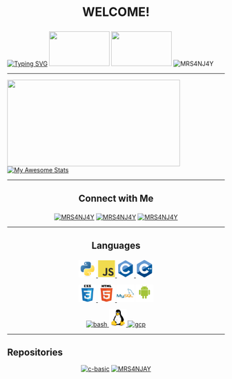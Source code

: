 # <b> <p align="center" > WELCOME! </b></p>
<a href="https://git.io/typing-svg"><img src="https://readme-typing-svg.demolab.com?font=Fira+Code&size=30&pause=100&width=280&lines=MR_SANJAY;MR_SANJAY;" alt="Typing SVG" /></a>
 <a href="#"><img src="https://img.shields.io/github/followers/MRS4NJ4Y?style=social&label=follow"  height="80" width="140" ></a>
  <a href="#"><img src="https://img.shields.io/github/stars/MRS4NJ4Y?style=social"  height="80" width="140" ></a>
 <img src="https://komarev.com/ghpvc/?username=MRS4NJ4Y&label=Profile%20views&color=0e75b6&style=flat" alt="MRS4NJ4Y"  height="80" width="240" /> </p>

***
<img align="left" src="https://media.giphy.com/media/xsCevAab5ufj37BeGR/giphy.gif"  height="200" width="400"/>

[![My Awesome Stats](https://awesome-github-stats.azurewebsites.net/user-stats/MRS4NJ4y?cardType=github&theme=merko&preferLogin=false)](https://git.io/awesome-stats-card)

***
##  <b> <p align="center"> Connect with Me  </b></p>
<p align="center">
<a href="https://instagram.com/officialsanjay0143" target="blank"><img align="center" src="https://raw.githubusercontent.com/rahuldkjain/github-profile-readme-generator/master/src/images/icons/Social/instagram.svg" alt="MRS4NJ4Y" height="40" width="40" /></a>
<a href="https://t.me/officialsanjay0143" target="blank"><img align="center" src="https://github.com/gauravghongde/social-icons/blob/master/SVG/Color/Telegram.svg" alt="MRS4NJ4Y" height="40" width="40" /></a>
<a href="https://github.com/MRS4NJ4Y" target="blank"><img align="center" src="https://github.com/gauravghongde/social-icons/blob/master/SVG/Color/Github.svg" alt="MRS4NJ4Y" height="40" width="40" /></a>
</p>

***
## <b> <p align="center"> Languages  </b></p>
<p align="center">
<a href="https://www.python.org" target="_blank" rel="noreferrer"> <img src="https://raw.githubusercontent.com/devicons/devicon/master/icons/python/python-original.svg" alt="python" width="40" height="40"/> </a> 
<a href="https://developer.mozilla.org/en-US/docs/Web/JavaScript" target="_blank" rel="noreferrer"> <img src="https://raw.githubusercontent.com/devicons/devicon/master/icons/javascript/javascript-original.svg" alt="javascript" width="40" height="40"/> </a> 
<a href="https://www.cprogramming.com/" target="_blank" rel="noreferrer"> <img src="https://raw.githubusercontent.com/devicons/devicon/master/icons/c/c-original.svg" alt="c" width="40" height="40"/> </a> 
<a href="https://www.w3schools.com/cpp/" target="_blank" rel="noreferrer"> <img src="https://raw.githubusercontent.com/devicons/devicon/master/icons/cplusplus/cplusplus-original.svg" alt="cplusplus" width="40" height="40"/> </a>
 </p>
 
<p align="center">
<a href="https://www.w3schools.com/css/" target="_blank" rel="noreferrer"> <img src="https://raw.githubusercontent.com/devicons/devicon/master/icons/css3/css3-original-wordmark.svg" alt="css3" width="40" height="40"/> </a> 
<a href="https://www.w3.org/html/" target="_blank" rel="noreferrer"> <img src="https://raw.githubusercontent.com/devicons/devicon/master/icons/html5/html5-original-wordmark.svg" alt="html5" width="40" height="40"/> </a> 
<a href="https://www.mysql.com/" target="_blank" rel="noreferrer"> <img src="https://raw.githubusercontent.com/devicons/devicon/master/icons/mysql/mysql-original-wordmark.svg" alt="mysql" width="40" height="40"/></a> 
<a href="https://developer.android.com" target="_blank" rel="noreferrer"> <img src="https://raw.githubusercontent.com/devicons/devicon/master/icons/android/android-original-wordmark.svg" alt="android" width="40" height="40"/> </a> 
</p>

<p align="center">
<a href="https://www.gnu.org/software/bash/" target="_blank" rel="noreferrer"> <img src="https://www.vectorlogo.zone/logos/gnu_bash/gnu_bash-icon.svg" alt="bash" width="40" height="40"/> </a> 
<a href="https://www.linux.org/" target="_blank" rel="noreferrer"> <img src="https://raw.githubusercontent.com/devicons/devicon/master/icons/linux/linux-original.svg" alt="linux" width="40" height="40"/> </a>
<a href="https://cloud.google.com" target="_blank" rel="noreferrer"> <img src="https://www.vectorlogo.zone/logos/google_cloud/google_cloud-icon.svg" alt="gcp" width="40" height="40"/> </a> 
</p>

***
## Repositories
<p align="center">
<a href="https://github.com/MRS4NJ4Y/"><img title="c-basic" src="https://github-readme-stats.vercel.app/api/pin/?username=MRS4NJ4Y&repo=c-basic&theme=radical"></a>
<a href="https://github.com/MRS4NJ4Y/MRS4NJ4Y"><img title="MRS4NJAY" src="https://github-readme-stats.vercel.app/api/pin/?username=MRS4NJ4Y&repo=MRS4NJ4Y&theme=highcontrast"></a>
</p>
